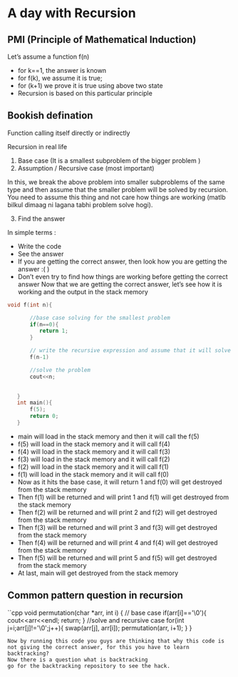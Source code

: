 # A day with Recursion

## PMI (Principle of Mathematical Induction)
Let’s assume a function f(n)

- for k==1, the answer is known
- for f(k), we assume it is true;
- for (k+1) we prove it is true using above two state
- Recursion is based on this particular principle

## Bookish defination
Function calling itself directly or indirectly

Recursion in real life
1. Base case (It is a smallest subproblem of the bigger problem )
3. Assumption / Recursive case (most important)

In this, we break the above problem into smaller subproblems of the same type and then assume that the smaller problem will be solved by recursion. You need to assume this thing and not care how things are working (matlb bilkul dimaag ni lagana tabhi problem solve hogi).

3. Find the answer

In simple terms :
- Write the code
- See the answer
- If you are getting the correct answer, then look how you are getting the answer :( )
- Don’t even try to find how things are working before getting the correct answer
Now that we are getting the correct answer, let’s see how it is working and the output in the stack memory

```cpp
void f(int n){

       //base case solving for the smallest problem
       if(n==0){
          return 1;
       }

       // write the recursive expression and assume that it will solve the bigger problem
       f(n-1)

       //solve the problem
       cout<<n;
        

   }
   int main(){
       f(5);
       return 0;
   }
```
- main will load in the stack memory and then it will call the f(5)
- f(5) will load in the stack memory and it will call f(4)
- f(4) will load in the stack memory and it will call f(3)
- f(3) will load in the stack memory and it will call f(2)
- f(2) will load in the stack memory and it will call f(1)
- f(1) will load in the stack memory and it will call f(0)
- Now as it hits the base case, it will return 1 and f(0) will get destroyed from the stack memory
- Then f(1) will be returned and will print 1 and f(1) will get destroyed from the stack memory
- Then f(2) will be returned and will print 2 and f(2) will get destroyed from the stack memory
- Then f(3) will be returned and will print 3 and f(3) will get destroyed from the stack memory
- Then f(4) will be returned and will print 4 and f(4) will get destroyed from the stack memory
- Then f(5) will be returned and will print 5 and f(5) will get destroyed from the stack memory
- At last, main will get destroyed from the stack memory

## Common pattern question in recursion
``cpp
void permutation(char *arr, int i)
{  // base case
if(arr[i]=='\0'){
	cout<<arr<<endl;
	return;
}
//solve and recursive case
for(int j=i;arr[j]!='\0';j++){
	swap(arr[j], arr[i]);
	permutation(arr, i+1);
}
}
```
Now by running this code you guys are thinking that why this code is not giving the correct answer, for this you have to learn backtracking?
Now there is a question what is backtracking 
go for the backtracking repository to see the hack.
